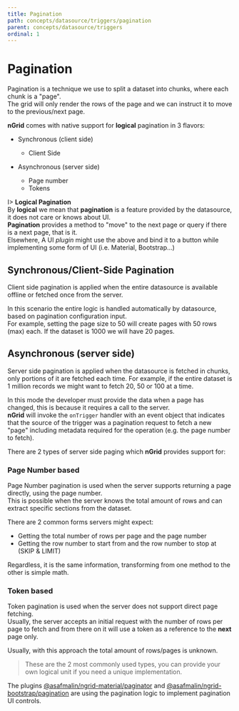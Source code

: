 ```yaml
---
title: Pagination
path: concepts/datasource/triggers/pagination
parent: concepts/datasource/triggers
ordinal: 1
---
```

# Pagination

Pagination is a technique we use to split a dataset into chunks, where each chunk is a "page".  
The grid will only render the rows of the page and we can instruct it to move to the previous/next page.

**nGrid** comes with native support for **logical** pagination in 3 flavors:

- Synchronous (client side)
  - Client Side

- Asynchronous (server side)
  - Page number
  - Tokens

I> **Logical Pagination**  
By **logical** we mean that **pagination** is a feature provided by the datasource, it does not care or knows about UI.  
**Pagination** provides a method to "move" to the next page or query if there is a next page, that is it.  
Elsewhere, A UI *plugin* might use the above and bind it to a button while implementing some form of UI (i.e. Material, Bootstrap...)

## Synchronous/Client-Side Pagination

Client side pagination is applied when the entire datasource is available offline or fetched once from the server.

In this scenario the entire logic is handled automatically by datasource, based on pagination configuration input.  
For example, setting the page size to 50 will create pages with 50 rows (max) each. If the dataset is 1000 we will have 20 pages.

## Asynchronous (server side)

Server side pagination is applied when the datasource is fetched in chunks, only portions of it are fetched each time.
For example, if the entire dataset is 1 million records we might want to fetch 20, 50 or 100 at a time.

In this mode the developer must provide the data when a page has changed, this is because it requires a call to the server.  
**nGrid** will invoke the `onTrigger` handler with an event object that indicates that the source of the trigger was a pagination
request to fetch a new "page" including metadata required for the operation (e.g. the page number to fetch).

There are 2 types of server side paging which **nGrid** provides support for:

### Page Number based

Page Number pagination is used when the server supports returning a page directly, using the page number.  
This is possible when the server knows the total amount of rows and can extract specific sections from the dataset.

There are 2 common forms servers might expect:

- Getting the total number of rows per page and the page number
- Getting the row number to start from and the row number to stop at (SKIP & LIMIT)

Regardless, it is the same information, transforming from one method to the other is simple math.

### Token based

Token pagination is used when the server does not support direct page fetching.  
Usually, the server accepts an initial request with the number of rows per page to fetch and from there on
it will use a token as a reference to the **next** page only.

Usually, with this approach the total amount of rows/pages is unknown.

> These are the 2 most commonly used types, you can provide your own logical unit if you need a unique implementation.

The plugins [@asafmalin/ngrid-material/paginator](../../../../plugins/ngrid-material/pagination) and [@asafmalin/ngrid-bootstrap/pagination](../../../../plugins/ngrid-bootstrap/pagination) are using the pagination logic to implement pagination UI controls.
